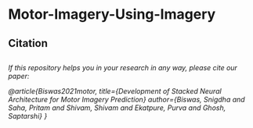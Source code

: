 <h1>Motor-Imagery-Using-Imagery</h1>
<h2>Citation<h2/>
<h6>If this repository helps you in your research in any way, please cite our paper:

  @article{Biswas2021motor,
  title={Development of Stacked Neural Architecture for Motor Imagery Prediction}
  author={Biswas, Snigdha and Saha, Pritam and Shivam, Shivam and Ekatpure, Purva and Ghosh, Saptarshi}
  }
</h6>

